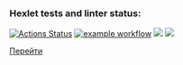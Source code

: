 ### Hexlet tests and linter status:
[![Actions Status](https://github.com/Aluwian/python-project-83/workflows/hexlet-check/badge.svg)](https://github.com/Aluwian/python-project-83/actions)
[![example workflow](https://github.com/Aluwian/python-project-83/actions/workflows/my-action.yml/badge.svg)](https://github.com/Aluwian/python-project-83/actions/workflows/my-action.yml)
<a href="https://codeclimate.com/github/Aluwian/python-project-83/maintainability"><img src="https://api.codeclimate.com/v1/badges/9114d9f4a82ed2ffa5eb/maintainability" /></a>
<a href="https://codeclimate.com/github/Aluwian/python-project-83/test_coverage"><img src="https://api.codeclimate.com/v1/badges/9114d9f4a82ed2ffa5eb/test_coverage" /></a>


[Перейти](https://python-project-83-production-2996.up.railway.app)
